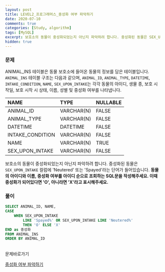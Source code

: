 ```yaml
---
layout: post
title: LEVEL2_프로그래머스_중성화 여부 파악하기
date: 2020-07-10
comments: true
categories: [Study, algorithm]
tags: [MySQL]
excerpt: 보호소의 동물이 중성화되었는지 아닌지 파악하려 합니다. 중성화된 동물은 SEX_UPON_INTAKE 컬럼에 'Neutered' 또는 'Spayed'라는 단어가 들어있습니다. 동물의 아이디와 이름, 중성화 여부를 아이디 순으로 조회하는 SQL문을 작성해주세요. 이때 중성화가 되어있다면 'O', 아니라면 'X'라고 표시해주세요.
hidden: true
---
```


### 문제

ANIMAL_INS 테이블은 동물 보호소에 들어온 동물의 정보를 담은 테이블입니다. `ANIMAL_INS` 테이블 구조는 다음과 같으며, `ANIMAL_ID`, `ANIMAL_TYPE`, `DATETIME`, `INTAKE_CONDITION`, `NAME`, `SEX_UPON_INTAKE`는 각각 동물의 아이디, 생물 종, 보호 시작일, 보호 시작 시 상태, 이름, 성별 및 중성화 여부를 나타냅니다.

| NAME | TYPE | NULLABLE | 
| :-------- | :--------------- | :----------------- |
| ANIMAL_ID | VARCHAR(N) | FALSE | 
| ANIMAL_TYPE | VARCHAR(N) | FALSE | 
| DATETIME | DATETIME	| FALSE | 
| INTAKE_CONDITION	| VARCHAR(N) | FALSE | 
| NAME	| VARCHAR(N) | TRUE | 
| SEX_UPON_INTAKE| VARCHAR(N) | FALSE | 

보호소의 동물이 중성화되었는지 아닌지 파악하려 합니다. 중성화된 동물은 `SEX_UPON_INTAKE` 컬럼에 'Neutered' 또는 'Spayed'라는 단어가 들어있습니다. **동물의 아이디와 이름, 중성화 여부를 아이디 순으로 조회하는 SQL문을 작성해주세요. 이때 중성화가 되어있다면 'O', 아니라면 'X'라고 표시해주세요.**

### 풀이

```sql
SELECT ANIMAL_ID, NAME,
CASE 
    WHEN SEX_UPON_INTAKE 
        LIKE 'Spayed%' OR SEX_UPON_INTAKE LIKE 'Neutered%' 
        THEN 'O' ELSE 'X' 
END as 중성화
FROM ANIMAL_INS
ORDER BY ANIMAL_ID
```

<br>
<span class="reference">문제바로가기</span>

[중성화 여부 파악하기](https://programmers.co.kr/learn/courses/30/lessons/59409)
